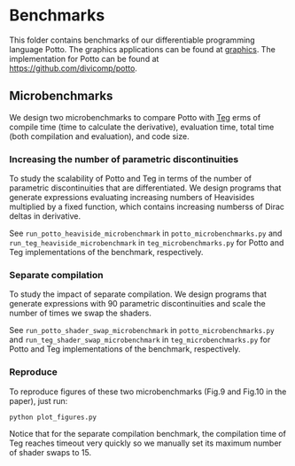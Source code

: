 # Benchmarks

This folder contains benchmarks of our differentiable programming language Potto. The graphics applications can be found at [graphics](../grahpics). The implementation for Potto can be found at https://github.com/divicomp/potto.


## Microbenchmarks

We design two microbenchmarks to compare Potto with [Teg](https://github.com/ChezJrk/Teg) erms of compile time (time to calculate the derivative), evaluation time, total time (both compilation and evaluation), and code size.

### Increasing the number of parametric discontinuities

To study the scalability of Potto and Teg in terms of the number of parametric discontinuities that are differentiated. We design programs that generate expressions evaluating increasing numbers of Heavisides multiplied by a fixed function, which contains increasing numberss of Dirac deltas in derivative.

See `run_potto_heaviside_microbenchmark` in `potto_microbenchmarks.py` and `run_teg_heaviside_microbenchmark` in `teg_microbenchmarks.py` for Potto and Teg implementations of the benchmark, respectively.


### Separate compilation

To study the impact of separate compilation. We design programs that generate expressions with 90 parametric discontinuities and scale the number of times we swap the shaders.

See `run_potto_shader_swap_microbenchmark` in `potto_microbenchmarks.py` and `run_teg_shader_swap_microbenchmark` in `teg_microbenchmarks.py` for Potto and Teg implementations of the benchmark, respectively.


### Reproduce

To reproduce figures of these two microbenchmarks (Fig.9 and Fig.10 in the paper), just run:


```
python plot_figures.py
```

Notice that for the separate compilation benchmark, the compilation time of Teg reaches timeout very quickly so we manually set its maximum number of shader swaps to 15.




